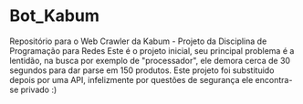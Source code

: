 # Bot_Kabum
Repositório para o Web Crawler da Kabum - Projeto da Disciplina de Programação para Redes
Este é o projeto inicial, seu principal problema é a lentidão, na busca por exemplo de "processador", ele demora cerca de 30 segundos para dar parse em 150 produtos.
Este projeto foi substituido depois por uma API, infelizmente por questões de segurança ele encontra-se privado :)
